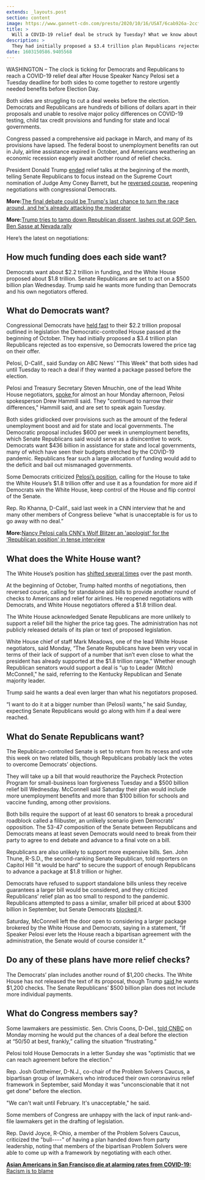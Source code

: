 ```yaml
--- 
extends: _layouts.post 
section: content 
image: https://www.gannett-cdn.com/presto/2020/10/16/USAT/6cab926a-2ccf-476e-a588-160d66a725fe-AP20290022795101.jpg?crop=5999,3375,x0,y0&width=3200&height=1801&format=pjpg&auto=webp 
title: > 
  Will a COVID-19 relief deal be struck by Tuesday? What we know about negotiations 
description: > 
  They had initially proposed a $3.4 trillion plan Republicans rejected as too expensive, so Democrats lowered the price tag on their offer.The Democratic proposal includes $600 per week in unemployment benefits, which Senate Republicans said would serve as a disincentive to work.He reopened negotiations with Democrats, and White House negotiators offered a $1.8 trillion deal.The White House acknowledged Senate Republicans are more unlikely to support a relief bill the higher the price tag goes.The White House has not released the text of its proposal, though Trump said he wants $1,200 checks. 
date: 1603150586.9405568 
--- 
```

<div><p class="teal-video-wrap"></p><p class="gnt_em_vt"></p><p class="gnt_em_vb gnt_em_vb__te"></p><p class="gnt_ar_b_p">WASHINGTON&#160;&#8211;&#160;The clock is ticking for Democrats and Republicans to reach a COVID-19 relief deal after House Speaker Nancy Pelosi set a Tuesday deadline for both sides&#160;to come together to restore urgently needed benefits before Election Day.</p><p class="gnt_ar_b_p">Both sides are struggling to cut a deal weeks before the election. Democrats and Republicans are hundreds of billions of dollars apart in their proposals and unable to resolve major policy differences on COVID-19 testing, child tax credit provisions&#160;and funding for state and local governments.</p><p class="gnt_ar_b_p">Congress passed a comprehensive aid package in March, and many of its provisions have lapsed. The federal boost to unemployment benefits ran out in July, airline assistance expired in October, and Americans weathering an economic recession eagerly await another round of relief checks. &#160;</p><p id="~ad-slot-7103-usatoday-native-article_link-news-politics-2" class="gnt_x_sl gnt_x_al"></p><p class="gnt_ar_b_p">President Donald Trump <a href="https://www.usatoday.com/story/news/politics/2020/10/06/covid-stimulus-update-trump-rejects-democratic-offer-eyes-election/3627003001/" target="_blank" rel="noopener" class="gnt_ar_b_a">ended</a>&#160;relief talks at the beginning of the month, telling Senate Republicans to focus instead on the Supreme Court nomination of Judge Amy Coney Barrett, but he <a href="https://www.usatoday.com/story/news/politics/2020/10/09/covid-19-stimulus-update-white-house-offer-1-8-trillion-plan/5938866002/" target="_blank" rel="noopener" class="gnt_ar_b_a">reversed course</a>, reopening negotiations with congressional Democrats.</p><p class="gnt_ar_b_p"><strong class="gnt_ar_b_al">More:</strong><a href="https://www.usatoday.com/story/news/politics/elections/2020/10/18/trump-attack-third-debate-moderator-kristen-welker-unfair/3704010001/" target="_blank" rel="noopener" class="gnt_ar_b_a">The final debate could be Trump's last chance to turn the race around, and he's already attacking the moderator</a></p><p class="gnt_ar_b_p"><strong class="gnt_ar_b_al">More:</strong><a href="https://www.usatoday.com/story/news/politics/2020/10/18/trump-attacks-biden-nevada-campaign-stops/3702205001/" target="_blank" rel="noopener" class="gnt_ar_b_a">Trump tries to tamp down Republican dissent, lashes out at GOP Sen. Ben Sasse at Nevada rally</a></p><p class="gnt_ar_b_p">Here&#8217;s the latest on&#160;negotiations:</p><h2 class="gnt_ar_b_h2">How much funding does each side want?</h2><p class="gnt_ar_b_p">Democrats want about $2.2 trillion in funding, and the White House proposed about $1.8 trillion. Senate Republicans are set to act on a $500 billion plan Wednesday. Trump said he wants more funding than Democrats and his own negotiators offered.&#160;</p><p id="~ad-slot-7103-usatoday-native-article_link-news-politics-3" class="gnt_x_sl gnt_x_al"></p><h2 class="gnt_ar_b_h2">What do Democrats want?</h2><p class="gnt_ar_b_p">Congressional Democrats have <a href="https://www.usatoday.com/story/news/politics/2020/10/01/covid-19-stimulus-house-vote-bill-negotiations-hit-roadblock/5885414002/" target="_blank" rel="noopener" class="gnt_ar_b_a">held fast</a> to their $2.2 trillion proposal outlined in legislation the Democratic-controlled House passed at the beginning of October. They had initially proposed a $3.4 trillion plan Republicans&#160;rejected as too expensive, so Democrats lowered the price tag on their offer.</p><p class="gnt_ar_b_p">Pelosi, D-Calif.,&#160;said Sunday on ABC News' "This Week" that both sides had until Tuesday to reach a deal if they wanted a package passed before the election.&#160;</p><p class="gnt_ar_b_p">Pelosi and Treasury Secretary Steven Mnuchin, one of the lead White House negotiators, <a href="https://twitter.com/Drew_Hammill/status/1318284698397872128?s=20" target="_blank" rel="noopener" class="gnt_ar_b_a">spoke </a>for almost an hour Monday afternoon, Pelosi spokesperson Drew Hammill said. They "continued to narrow their differences," Hammill said, and are set to speak again&#160;Tuesday.&#160;</p><p class="gnt_ar_b_p">Both sides gridlocked over provisions such as the amount of the federal unemployment boost and aid for state and local governments. The Democratic proposal includes $600 per week in unemployment benefits, which Senate Republicans said would serve as a disincentive to&#160;work. Democrats want $436 billion in assistance for state and local governments, many of which have seen their budgets stretched by the COVID-19 pandemic. Republicans fear such a large allocation of funding would add&#160;to the deficit and bail&#160;out mismanaged governments.</p><p class="gnt_ar_b_p">Some Democrats criticized <a href="https://www.usatoday.com/story/news/politics/2020/10/13/nancy-pelosi-and-cnns-wolf-blitzer-clash-over-congress-covid-19-aid/3645190001/" target="_blank" rel="noopener" class="gnt_ar_b_a">Pelosi&#8217;s position</a>, calling for the House to take the White House&#8217;s $1.8 trillion offer and use it as a foundation for more aid if Democrats win the White House, keep control of the House&#160;and flip control of the Senate.</p><p class="gnt_ar_b_p">Rep. Ro Khanna, D-Calif., said last week in a CNN interview that he and many other members of Congress believe &#8220;what is unacceptable is for us to go away with no deal.&#8221;</p><p class="gnt_ar_b_p"><strong class="gnt_ar_b_al">More:</strong><a href="https://www.usatoday.com/story/news/politics/2020/10/13/nancy-pelosi-and-cnns-wolf-blitzer-clash-over-congress-covid-19-aid/3645190001/" target="_blank" rel="noopener" class="gnt_ar_b_a">Nancy Pelosi calls CNN's Wolf Blitzer an 'apologist' for the 'Republican position' in tense interview</a></p><h2 class="gnt_ar_b_h2">What does the White House want?</h2><p class="gnt_ar_b_p">The White House&#8217;s position has <a href="https://www.usatoday.com/story/news/politics/2020/10/11/covid-19-relief-white-house-message-unclear-pelosi-rejects-gop-plan/5961903002/" target="_blank" rel="noopener" class="gnt_ar_b_a">shifted several times</a> over the past month.</p><p class="gnt_ar_b_p">At the beginning of October, Trump halted months of negotiations, then reversed course, calling for standalone aid bills to provide another round of checks to Americans and relief for airlines. He reopened negotiations with Democrats, and White House negotiators offered a $1.8 trillion deal.</p><p id="~ad-slot-7103-usatoday-native-article_link-news-politics-4" class="gnt_x_sl gnt_x_al"></p><p class="gnt_ar_b_p">The White House acknowledged Senate Republicans are more unlikely to support a relief bill the higher the price tag goes. The administration has not publicly released details of its plan or text of proposed legislation.&#160;</p><p class="gnt_ar_b_p">White House chief of staff Mark Meadows, one of the lead White House negotiators, said Monday, &#8220;The Senate Republicans have been very vocal in terms of their lack of support of a number that isn&#8217;t even close to what the president has already supported at the $1.8 trillion range.&#8221; Whether enough Republican senators would support a deal is &#8220;up to Leader (Mitch) McConnell," he said, referring to the Kentucky Republican and Senate majority leader.</p><p class="gnt_ar_b_p">Trump said he wants a deal even larger than what his negotiators proposed.</p><p class="gnt_ar_b_p">&#8220;I want to do it at a bigger number than (Pelosi) wants,&#8221; he said Sunday, expecting Senate Republicans would go along with him if a deal were reached.</p><h2 class="gnt_ar_b_h2">What do Senate Republicans want?</h2><p class="gnt_ar_b_p">The Republican-controlled Senate is&#160;set to return from its recess and&#160;vote this week on two related bills, though Republicans probably lack the votes to overcome Democrats&#8217; objections.</p><p class="gnt_ar_b_p">They will take up a bill that would&#160;reauthorize the Paycheck Protection Program for small-business loan forgiveness Tuesday and a $500 billion relief bill&#160;Wednesday. McConnell said Saturday their plan would include more unemployment benefits and&#160;more than $100 billion for schools and vaccine funding, among other provisions.&#160;</p><p class="gnt_ar_b_p">Both bills require the support of at least 60 senators to break a procedural roadblock called a filibuster, an unlikely scenario given Democrats&#8217; opposition. The 53-47 composition of the Senate between Republicans and Democrats means at least seven&#160;Democrats would need to break from their party to agree to end debate and advance to a final vote on a bill.</p><p id="~ad-slot-7103-usatoday-native-article_link-news-politics-5" class="gnt_x_sl gnt_x_al"></p><p class="gnt_ar_b_p">Republicans are also unlikely to support more expensive bills. Sen. John Thune, R-S.D., the second-ranking Senate Republican, told reporters on Capitol Hill "it would be hard" to secure the support of enough Republicans to advance a package at $1.8 trillion or higher.&#160;</p><p class="gnt_ar_b_p">Democrats have refused to support standalone bills unless they receive guarantees a larger bill would be considered, and they criticized Republicans&#8217; relief plan as too small to respond to the pandemic. Republicans attempted to pass a similar, smaller bill priced at about $300 billion in September, but Senate Democrats <a href="https://www.usatoday.com/story/news/politics/2020/09/10/coronavirus-senate-set-vote-bill-democrats-vow-block/5762727002/" target="_blank" rel="noopener" class="gnt_ar_b_a">blocked </a>it.</p><p class="gnt_ar_b_p">Saturday, McConnell left the door open to considering a larger package brokered by the White House and Democrats, saying in a statement, "If Speaker Pelosi ever lets the House reach a bipartisan agreement with the administration, the Senate would of course consider it."</p><h2 class="gnt_ar_b_h2">Do any of these plans have more relief checks?</h2><p class="gnt_ar_b_p">The Democrats&#8217; plan includes another round of $1,200 checks. The White House has not released the text of its proposal, though Trump <a href="https://twitter.com/realdonaldtrump/status/1313664886648582144" target="_blank" rel="noopener" class="gnt_ar_b_a">said </a>he wants $1,200 checks. The Senate Republicans&#8217; $500 billion&#160;plan does not include more individual payments.</p><h2 class="gnt_ar_b_h2">What do Congress members say?&#160;</h2><p class="gnt_ar_b_p">Some lawmakers are&#160;pessimistic. Sen. Chris Coons, D-Del., <a href="https://twitter.com/SquawkCNBC/status/1318164903392382977?s=20" target="_blank" rel="noopener" class="gnt_ar_b_a">told CNBC</a> on Monday morning he would put the chances of a deal before the election at&#160;&#8220;50/50 at best, frankly,&#8221; calling the situation &#8220;frustrating.&#8221;&#160;</p><p class="gnt_ar_b_p">Pelosi told House Democrats in a letter Sunday she was "optimistic that we can reach agreement before the election."</p><p class="gnt_ar_b_p">Rep. Josh Gottheimer, D-N.J.,&#160;co-chair of the Problem Solvers Caucus, a bipartisan group of lawmakers who introduced their own coronavirus relief framework in September, said Monday it was "unconscionable that it not get done" before the election.&#160;</p><p id="~ad-slot-7103-usatoday-native-article_link-news-politics-6" class="gnt_x_sl gnt_x_al"></p><p class="gnt_ar_b_p">"We can't wait until February. It's unacceptable," he said.&#160;</p><p class="gnt_ar_b_p">Some members of Congress are unhappy with the lack of input rank-and-file lawmakers get in the drafting of legislation.</p><p class="gnt_ar_b_p">Rep. David Joyce, R-Ohio,&#160;a member of the Problem Solvers Caucus, criticized the "bull----" of having a plan handed down from party leadership, noting that members of&#160;the&#160;bipartisan Problem Solvers were able to come up with a framework by negotiating with each other.&#160;</p><p class="gnt_ar_b_p"><a href="https://www.usatoday.com/in-depth/news/nation/2020/10/18/coronavirus-asian-americans-racism-death-rates-san-francisco/5799617002/" target="_blank" rel="noopener" class="gnt_ar_b_a"><strong>Asian Americans in San Francisco die at alarming rates from COVID-19:</strong> Racism is to blame</a></p></div>
